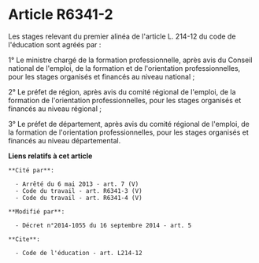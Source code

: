 # Article R6341-2

Les stages relevant du premier alinéa de l'article L. 214-12 du code de l'éducation sont agréés par : 

1° Le ministre chargé de la formation professionnelle, après avis du Conseil national de l'emploi, de la formation et de
l'orientation professionnelles, pour les stages organisés et financés au niveau national ; 

2° Le préfet de région, après avis du comité régional de l'emploi, de la formation de l'orientation professionnelles, pour
les stages organisés et financés au niveau régional ; 

3° Le préfet de département, après avis du comité régional de l'emploi, de la formation de l'orientation professionnelles,
pour les stages organisés et financés au niveau départemental.

**Liens relatifs à cet article**

	**Cité par**:

	  - Arrêté du 6 mai 2013 - art. 7 (V)
	  - Code du travail - art. R6341-3 (V)
	  - Code du travail - art. R6341-4 (V)

	**Modifié par**:

	  - Décret n°2014-1055 du 16 septembre 2014 - art. 5

	**Cite**:

	  - Code de l'éducation - art. L214-12
